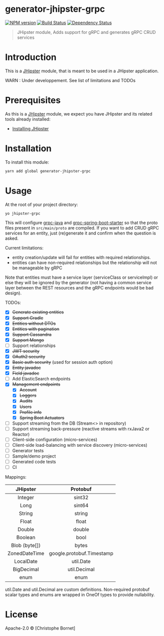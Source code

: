 # generator-jhipster-grpc
[![NPM version][npm-image]][npm-url] [![Build Status][travis-image]][travis-url] [![Dependency Status][daviddm-image]][daviddm-url]
> JHipster module, Adds support for gRPC and generates gRPC CRUD services

# Introduction

This is a [JHipster](http://jhipster.github.io/) module, that is meant to be used in a JHipster application.

WARN : Under developpement. See list of limitations and TODOs

# Prerequisites

As this is a [JHipster](http://jhipster.github.io/) module, we expect you have JHipster and its related tools already installed:

- [Installing JHipster](https://jhipster.github.io/installation.html)

# Installation

To install this module:

```bash
yarn add global generator-jhipster-grpc
```

# Usage

At the root of your project directory:
```bash
yo jhipster-grpc
```
This will configure [grpc-java](https://github.com/grpc/grpc-java) and [grpc-spring-boot-starter](https://github.com/LogNet/grpc-spring-boot-starter) 
so that the proto files present in `src/main/proto` are compiled.
If you want to add CRUD gRPC services for an entity, just (re)generate it and confirm when the question is asked.

Current limitations:
* entity creation/update will fail for entities with required relationships.
* entities can have non-required relationships but the relationship will not be manageable by gRPC

Note that entities must have a service layer (serviceClass or serviceImpl) or else they will be ignored by the generator (not having a common service layer between the REST resources and the gRPC endpoints would be bad design).

TODOs:
- [x] ~~Generate existing entities~~
- [x] ~~Support Gradle~~
- [x] ~~Entities without DTOs~~
- [x] ~~Entities with pagination~~
- [x] ~~Support Cassandra~~
- [x] ~~Support Mongo~~
- [ ] Support relationships
- [x] ~~JWT security~~
- [x] ~~OAuth2 security~~
- [x] ~~Basic auth security~~ (used for session auth option)
- [x] ~~Entity javadoc~~
- [x] ~~Field javadoc~~
- [ ] Add ElasticSearch endpoints
- [x] ~~Management endpoints~~
  - [x] ~~Account~~
  - [x] ~~Loggers~~
  - [x] ~~Audits~~
  - [x] ~~Users~~
  - [x] ~~Profile info~~
  - [x] ~~Spring Boot Actuators~~
- [ ] Support streaming from the DB (Stream<> in repository)
- [ ] Support streaming back-pressure (reactive streams with rxJava2 or Reactor)
- [ ] Client-side configuration (micro-services)
- [ ] Client-side load-balancing with service discovery (micro-services)
- [ ] Generator tests
- [ ] Sample/demo project
- [ ] Generated code tests
- [ ] CI

Mappings:

| JHipster | Protobuf      | 
|:--------:|:-------------:|
| Integer  | sint32 |
| Long     | sint64 |
| String   | string |
| Float   | float |
| Double   | double |
| Boolean   | bool |
| Blob (byte[]) | bytes |
| ZonedDateTime | google.protobuf.Timestamp |
| LocalDate | util.Date |
| BigDecimal | util.Decimal |
| enum | enum |

util.Date and util.Decimal are custom definitions. 
Non-required protobuf scalar types and enums are wrapped in OneOf types to provide nullability.

# License

Apache-2.0 © [Christophe Bornet]


[npm-image]: https://img.shields.io/npm/v/generator-jhipster-grpc.svg
[npm-url]: https://npmjs.org/package/generator-jhipster-grpc
[travis-image]: https://travis-ci.org/cbornet/generator-jhipster-grpc.svg?branch=master
[travis-url]: https://travis-ci.org/cbornet/generator-jhipster-grpc
[daviddm-image]: https://david-dm.org/cbornet/generator-jhipster-grpc.svg?theme=shields.io
[daviddm-url]: https://david-dm.org/cbornet/generator-jhipster-module
